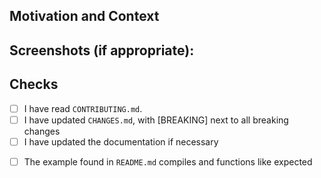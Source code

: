 <!--- Describe your changes in detail -->

## Motivation and Context
<!--- Why is this change required? What problem does it solve? -->
<!--- If it fixes an open issue, please link to the issue here. -->

## Screenshots (if appropriate):
<!--- You can drag image files into GitHub's edit-window -->

## Checks
<!--- Go over all the following points, and put an `x` in all the boxes that apply. -->
<!--- If you're unsure about any of these, don't hesitate to ask. We're here to help! -->
- [ ] I have read `CONTRIBUTING.md`.
- [ ] I have updated `CHANGES.md`, with [BREAKING] next to all breaking changes
- [ ] I have updated the documentation if necessary
<!-- Remove these checks if this Pull Request does not affect the public API -->
- [ ] The example found in `README.md` compiles and functions like expected
